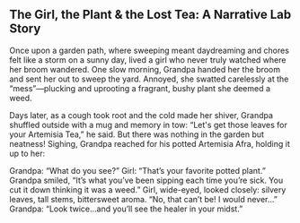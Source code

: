 ## The Girl, the Plant & the Lost Tea: A Narrative Lab Story

Once upon a garden path, where sweeping meant daydreaming and chores felt like a storm on a sunny day, lived a girl who never truly watched where her broom wandered. One slow morning, Grandpa handed her the broom and sent her out to sweep the yard. Annoyed, she swatted carelessly at the “mess”—plucking and uprooting a fragrant, bushy plant she deemed a weed.

Days later, as a cough took root and the cold made her shiver, Grandpa shuffled outside with a mug and memory in tow: “Let's get those leaves for your Artemisia Tea,” he said. But there was nothing in the garden but neatness! Sighing, Grandpa reached for his potted Artemisia Afra, holding it up to her:

Grandpa: “What do you see?”
Girl: “That’s your favorite potted plant.”
Grandpa smiled, “It’s what you’ve been sipping each time you’re sick. You cut it down thinking it was a weed.”
Girl, wide-eyed, looked closely: silvery leaves, tall stems, bittersweet aroma. “No, that can’t be! I would never...”
Grandpa: “Look twice…and you’ll see the healer in your midst.”
